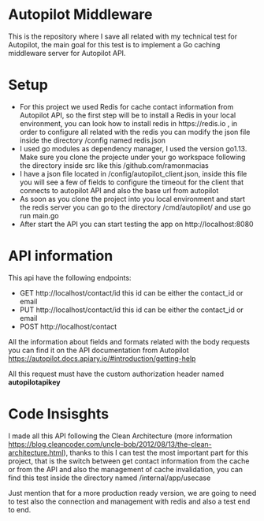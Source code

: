 # Autopilot Middleware

This is the repository where I save all related with my technical test for Autopilot, the main goal for this test is to implement a Go caching middleware server for Autopilot API.

# Setup

<ul>
<li>For this project we used Redis for cache contact information from Autopilot API, so the first step will be to install a Redis in your
local environment, you can look how to install redis in https://redis.io , in order to configure all related with the redis you can modify the json file inside the directory /config named redis.json</li>
<li>I used go modules as dependency manager, I used the version go1.13. Make sure you clone the projecte under your go workspace following the directory inside src like this /github.com/ramonmacias</li>
  <li>I have a json file located in /config/autopilot_client.json, inside this file you will see a few of fields to configure the timeout for the client that connects to autopilot API and also the base url from autopilot</li>
<li>As soon as you clone the project into you local environment and start the redis server you can go to the directory /cmd/autopilot/ and use go run main.go</li>
<li>After start the API you can start testing the app on http://localhost:8080</li>
</ul>

# API information

This api have the following endpoints:

<ul>
<li>GET http://localhost/contact/id this id can be either the contact_id or email</li>
<li>PUT http://localhost/contact/id this id can be either the contact_id or email</li>
<li>POST http://localhost/contact</li>
</ul>

All the information about fields and formats related with the body requests you can find it on the API documentation from Autopilot https://autopilot.docs.apiary.io/#introduction/getting-help

All this request must have the custom authorization header named **autopilotapikey**


# Code Insisghts

I made all this API following the Clean Architecture (more information https://blog.cleancoder.com/uncle-bob/2012/08/13/the-clean-architecture.html), thanks to this I can test the most important part for this project, that is the switch between get contact information from the cache or from the API and also the management of cache invalidation, you can find this test inside the directory named /internal/app/usecase 

Just mention that for a more production ready version, we are going to need to test also the connection and management with redis and also a test end to end.

